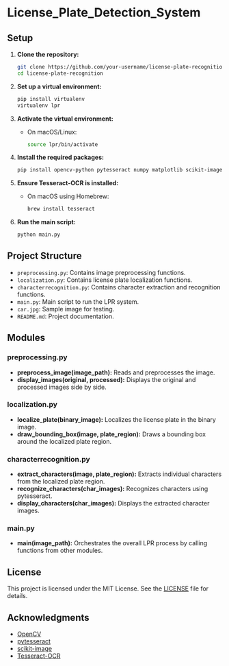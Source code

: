 # License_Plate_Detection_System

## Setup

1. **Clone the repository:**

    ```sh
    git clone https://github.com/your-username/license-plate-recognition.git
    cd license-plate-recognition
    ```

2. **Set up a virtual environment:**

    ```sh
    pip install virtualenv
    virtualenv lpr
    ```

3. **Activate the virtual environment:**

    - On macOS/Linux:
        ```sh
        source lpr/bin/activate
        ```
        
4. **Install the required packages:**

    ```sh
    pip install opencv-python pytesseract numpy matplotlib scikit-image
    ```

5. **Ensure Tesseract-OCR is installed:**

    - On macOS using Homebrew:
        ```sh
        brew install tesseract
        ```

6. **Run the main script:**

    ```sh
    python main.py
    ```

## Project Structure

- `preprocessing.py`: Contains image preprocessing functions.
- `localization.py`: Contains license plate localization functions.
- `characterrecognition.py`: Contains character extraction and recognition functions.
- `main.py`: Main script to run the LPR system.
- `car.jpg`: Sample image for testing.
- `README.md`: Project documentation.

## Modules

### preprocessing.py
- **preprocess_image(image_path):** Reads and preprocesses the image.
- **display_images(original, processed):** Displays the original and processed images side by side.

### localization.py
- **localize_plate(binary_image):** Localizes the license plate in the binary image.
- **draw_bounding_box(image, plate_region):** Draws a bounding box around the localized plate region.

### characterrecognition.py
- **extract_characters(image, plate_region):** Extracts individual characters from the localized plate region.
- **recognize_characters(char_images):** Recognizes characters using pytesseract.
- **display_characters(char_images):** Displays the extracted character images.

### main.py
- **main(image_path):** Orchestrates the overall LPR process by calling functions from other modules.

## License

This project is licensed under the MIT License. See the [LICENSE](LICENSE) file for details.

## Acknowledgments

- [OpenCV](https://opencv.org/)
- [pytesseract](https://github.com/madmaze/pytesseract)
- [scikit-image](https://scikit-image.org/)
- [Tesseract-OCR](https://github.com/tesseract-ocr/tesseract)
